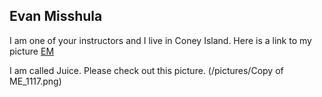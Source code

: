 ## Evan Misshula
I am one of your instructors and I live in Coney Island.
Here is a link to my picture [EM](/pictures/Evan_Misshula.jpg)

I am called Juice. Please check out this picture. (/pictures/Copy of ME_1117.png)
